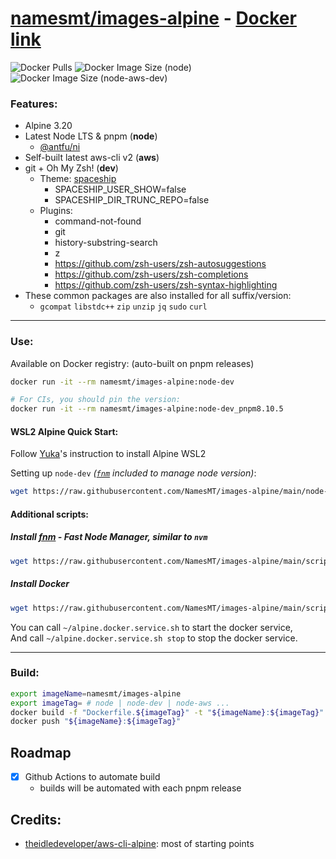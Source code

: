 # [namesmt/images-alpine](https://github.com/NamesMT/images-alpine) - [Docker link](https://hub.docker.com/r/namesmt/images-alpine)
![Docker Pulls](https://img.shields.io/docker/pulls/namesmt/images-alpine)
![Docker Image Size (node)](https://img.shields.io/docker/image-size/namesmt/images-alpine/node?label=image%20size%3Anode)
![Docker Image Size (node-aws-dev)](https://img.shields.io/docker/image-size/namesmt/images-alpine/node-aws-dev?label=image%20size%3Anode-aws-dev)

### Features:
- Alpine 3.20
- Latest Node LTS & pnpm (**node**)
  - [@antfu/ni](https://github.com/antfu/ni)
- Self-built latest aws-cli v2 (**aws**)
- git + Oh My Zsh! (**dev**)
  - Theme: [spaceship](https://spaceship-prompt.sh/)
    - SPACESHIP_USER_SHOW=false
    - SPACESHIP_DIR_TRUNC_REPO=false
  - Plugins:
    - command-not-found
    - git
    - history-substring-search
    - z
    - https://github.com/zsh-users/zsh-autosuggestions
    - https://github.com/zsh-users/zsh-completions
    - https://github.com/zsh-users/zsh-syntax-highlighting
- These common packages are also installed for all suffix/version:
  - `gcompat` `libstdc++` `zip` `unzip` `jq` `sudo` `curl`

---

### Use:
Available on Docker registry: (auto-built on pnpm releases)
```sh
docker run -it --rm namesmt/images-alpine:node-dev

# For CIs, you should pin the version: 
docker run -it --rm namesmt/images-alpine:node-dev_pnpm8.10.5
```

#### WSL2 Alpine Quick Start:
Follow [Yuka](https://github.com/yuk7/AlpineWSL)'s instruction to install Alpine WSL2

Setting up `node-dev` *([`fnm`](https://github.com/Schniz/fnm) included to manage node version)*:
```sh
wget https://raw.githubusercontent.com/NamesMT/images-alpine/main/node-dev.sh -O- | bash
```

#### Additional scripts:
##### Install [fnm](https://github.com/Schniz/fnm) - Fast Node Manager, similar to `nvm`
```sh
wget https://raw.githubusercontent.com/NamesMT/images-alpine/main/scripts/install-fnm.sh -O- | sh
```
##### Install Docker
```sh
wget https://raw.githubusercontent.com/NamesMT/images-alpine/main/scripts/install-docker.sh -O- | sh
```
You can call `~/alpine.docker.service.sh` to start the docker service,  
And call `~/alpine.docker.service.sh stop` to stop the docker service.

---

### Build:
```sh
export imageName=namesmt/images-alpine
export imageTag= # node | node-dev | node-aws ...
docker build -f "Dockerfile.${imageTag}" -t "${imageName}:${imageTag}" "."
docker push "${imageName}:${imageTag}"
```

## Roadmap
- [x] Github Actions to automate build
  - builds will be automated with each pnpm release

## Credits:
- [theidledeveloper/aws-cli-alpine](https://github.com/theidledeveloper/aws-cli-alpine): most of starting points
